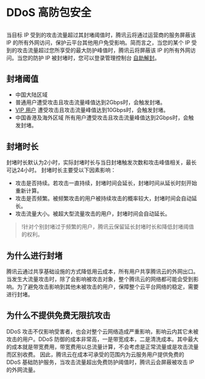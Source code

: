 # DDoS 高防包安全
##
当目标 IP 受到的攻击流量超过其封堵阈值时，腾讯云将通过运营商的服务屏蔽该 IP 的所有外网访问，保护云平台其他用户免受影响。简而言之，当您的某个 IP 受到的攻击流量超过您所享受的最大防护峰值时，腾讯云将屏蔽该 IP 的所有外网访问。当您的防护 IP 被封堵时，您可以登录管理控制台 [自助解封](https://cloud.tencent.com/document/product/1020/31635)。

## 封堵阈值
- 中国大陆区域
 - 普通用户遭受攻击且攻击流量峰值达到2Gbps时，会触发封堵。
 - [VIP 用户](https://cloud.tencent.com/service/vip) 遭受攻击且攻击流量峰值达到10Gbps时，会触发封堵。
- 中国香港及海外区域
 所有用户遭受攻击且攻击流量峰值达到2Gbps时，会触发封堵。


## 封堵时长
封堵时长默认为2小时，实际封堵时长与当日封堵触发次数和攻击峰值相关，最长可达24小时。
封堵时长主要受以下因素影响：
- 攻击是否持续。若攻击一直持续，封堵时间会延长，封堵时间从延长时刻开始重新计算。
- 攻击是否频繁。被频繁攻击的用户被持续攻击的概率较大，封堵时间会自动延长。
- 攻击流量大小。被超大型流量攻击的用户，封堵时间会自动延长。

>!针对个别封堵过于频繁的用户，腾讯云保留延长封堵时长和降低封堵阈值的权利。

## 为什么进行封堵
腾讯云通过共享基础设施的方式降低用云成本，所有用户共享腾讯云的外网出口。当发生大流量攻击时，除了会影响被攻击对象，整个腾讯云的网络都可能会受到影响。为了避免攻击影响到其他未被攻击的用户，保障整个云平台网络的稳定，需要进行封堵。

## 为什么不提供免费无限抗攻击
DDoS 攻击不仅影响受害者，也会对整个云网络造成严重影响，影响云内其它未被攻击的用户。DDoS 防御的成本非常高，一是带宽成本，二是清洗成本。其中最大的成本就是带宽费用，带宽费用以总流量计算，不会考虑是正常流量或是攻击流量而区别收费。
因此，腾讯云在成本可承受的范围内为云服务用户提供免费的 DDoS 基础防护服务，当攻击流量超出免费防护阈值时，腾讯云会屏蔽被攻击 IP 的外网流量。

